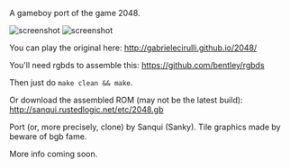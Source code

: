 A gameboy port of the game 2048.

![screenshot](http://sanqui.rustedlogic.net/etc/2048-gb-title.png)
![screenshot](http://sanqui.rustedlogic.net/etc/2048-gb-screenshot2.png)

You can play the original here: http://gabrielecirulli.github.io/2048/

You'll need rgbds to assemble this: https://github.com/bentley/rgbds

Then just do `make clean && make`.

Or download the assembled ROM (may not be the latest build):
http://sanqui.rustedlogic.net/etc/2048.gb

Port (or, more precisely, clone) by Sanqui (Sanky).
Tile graphics made by beware of bgb fame.

More info coming soon.
